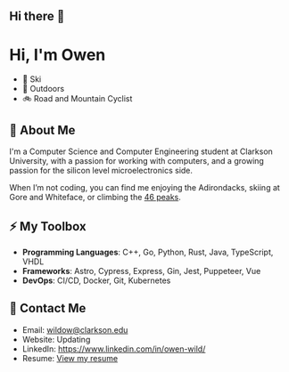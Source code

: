 ## Hi there 👋

<!--
**OwenWild/OwenWild** is a ✨ _special_ ✨ repository because its `README.md` (this file) appears on your GitHub profile.

Here are some ideas to get you started:

- 🔭 I’m currently working on ...
- 🌱 I’m currently learning ...
- 👯 I’m looking to collaborate on ...
- 🤔 I’m looking for help with ...
- 💬 Ask me about ...
- 📫 How to reach me: ...
- 😄 Pronouns: ...
- ⚡ Fun fact: ...
-->

# Hi, I'm Owen

 - 🎿 Ski
 - 🌳 Outdoors
 - 🚲 Road and Mountain Cyclist

## 🔭 About Me

I'm a Computer Science and Computer Engineering student at Clarkson University, with a passion for working with computers, and a growing passion for the silicon level microelectronics side. 

When I’m not coding, you can find me enjoying the Adirondacks, skiing at Gore and Whiteface, or climbing the [46 peaks](https://adk46er.org/).

## ⚡ My Toolbox

- **Programming Languages**: C++, Go, Python, Rust, Java, TypeScript, VHDL
- **Frameworks**: Astro, Cypress, Express, Gin, Jest, Puppeteer, Vue
- **DevOps**: CI/CD, Docker, Git, Kubernetes

## 📨 Contact Me

 - Email: wildow@clarkson.edu
 - Website: Updating
 - LinkedIn: https://www.linkedin.com/in/owen-wild/
 - Resume: [View my resume](https://github.com/OwenWild/OwenWild/blob/main/Resume9_2025.pdf)


